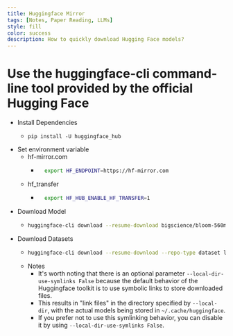 ```yaml
---
title: Huggingface Mirror
tags: [Notes, Paper Reading, LLMs]
style: fill
color: success
description: How to quickly download Hugging Face models?
---
```

# Use the huggingface-cli command-line tool provided by the official Hugging Face

- Install Dependencies
  - ```text
    pip install -U huggingface_hub
    ```
- Set environment variable
  - hf-mirror.com
    - ```bash
        export HF_ENDPOINT=https://hf-mirror.com
        ```
  - hf_transfer
    - ```bash
        export HF_HUB_ENABLE_HF_TRANSFER=1
        ```
- Download Model
  - ```bash
    huggingface-cli download --resume-download bigscience/bloom-560m --local-dir bloom-560m
    ```
- Download Datasets
  - ```bash
    huggingface-cli download --resume-download --repo-type dataset lavita/medical-qa-shared-task-v1-toy
    ```
  - Notes
    - It's worth noting that there is an optional parameter `--local-dir-use-symlinks False` because the default behavior of the Huggingface toolkit is to use symbolic links to store downloaded files.
    - This results in "link files" in the directory specified by `--local-dir`, with the actual models being stored in `~/.cache/huggingface`.
    - If you prefer not to use this symlinking behavior, you can disable it by using `--local-dir-use-symlinks False`.
